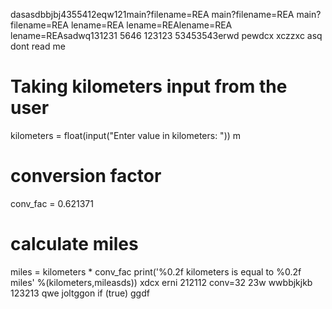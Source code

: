 dasasdbbjbj4355412eqw121main?filename=REA
main?filename=REA
main?filename=REA
lename=REA
lename=REAlename=REA
lename=REAsadwq131231
5646
123123
53453543erwd
pewdcx
xczzxc
asq
dont read me
# Taking kilometers input from the user
kilometers = float(input("Enter value in kilometers: "))
m
# conversion factor
conv_fac = 0.621371

# calculate miles
miles = kilometers * conv_fac
print('%0.2f kilometers is equal to %0.2f miles' %(kilometers,mileasds))
xdcx
erni
212112
conv=32
23w
wwbbjkjkb
123213
qwe
joltggon if (true)
ggdf
